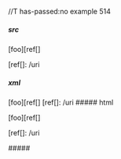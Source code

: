 //T has-passed:no
example 514
##### src
[foo][ref[]

[ref[]: /uri
##### xml
<?xml version="1.0" encoding="UTF-8"?>
<!DOCTYPE document SYSTEM "CommonMark.dtd">
<document xmlns="http://commonmark.org/xml/1.0">
  <paragraph>
    <text>[foo][ref[]</text>
  </paragraph>
  <paragraph>
    <text>[ref[]: /uri</text>
  </paragraph>
</document>
##### html
<p>[foo][ref[]</p>
<p>[ref[]: /uri</p>
#####
